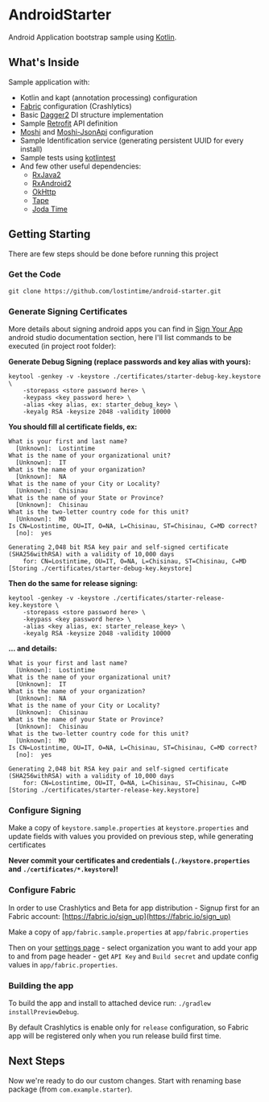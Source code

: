 AndroidStarter
==============

Android Application bootstrap sample using [Kotlin](https://kotlinlang.org/).


## What's Inside

Sample application with:

  * Kotlin and kapt (annotation processing) configuration
  * [Fabric](https://fabric.io) configuration (Crashlytics)
  * Basic [Dagger2](https://google.github.io/dagger/) DI structure implementation 
  * Sample [Retrofit](https://github.com/square/retrofit) API definition
  * [Moshi](https://github.com/square/moshi) and [Moshi-JsonApi](https://github.com/kamikat/moshi-jsonapi) configuration
  * Sample Identification service (generating persistent UUID for every install)
  * Sample tests using [kotlintest](https://github.com/kotlintest/kotlintest)
  * And few other useful dependencies: 
    * [RxJava2](https://github.com/ReactiveX/RxJava)
    * [RxAndroid2](https://github.com/ReactiveX/RxAndroid)
    * [OkHttp](https://github.com/square/okhttp)
    * [Tape](https://github.com/square/tape)
    * [Joda Time](http://www.joda.org/joda-time/)
  

## Getting Starting

There are few steps should be done before running this project


### Get the Code

`git clone https://github.com/lostintime/android-starter.git`


### Generate Signing Certificates

More details about signing android apps you can find in [Sign Your App](https://developer.android.com/studio/publish/app-signing.html)
android studio documentation section, here I'll list commands to be executed (in project root folder):

__Generate Debug Signing (replace passwords and key alias with yours):__

    keytool -genkey -v -keystore ./certificates/starter-debug-key.keystore \
        -storepass <store password here> \
        -keypass <key password here> \
        -alias <key alias, ex: starter_debug_key> \
        -keyalg RSA -keysize 2048 -validity 10000

__You should fill al certificate fields, ex:__

    What is your first and last name?
      [Unknown]:  Lostintime
    What is the name of your organizational unit?
      [Unknown]:  IT
    What is the name of your organization?
      [Unknown]:  NA        
    What is the name of your City or Locality?
      [Unknown]:  Chisinau 
    What is the name of your State or Province?
      [Unknown]:  Chisinau
    What is the two-letter country code for this unit?
      [Unknown]:  MD
    Is CN=Lostintime, OU=IT, O=NA, L=Chisinau, ST=Chisinau, C=MD correct?
      [no]:  yes
    
    Generating 2,048 bit RSA key pair and self-signed certificate (SHA256withRSA) with a validity of 10,000 days
        for: CN=Lostintime, OU=IT, O=NA, L=Chisinau, ST=Chisinau, C=MD
    [Storing ./certificates/starter-debug-key.keystore]



__Then do the same for release signing:__ 

    keytool -genkey -v -keystore ./certificates/starter-release-key.keystore \
        -storepass <store password here> \
        -keypass <key password here> \
        -alias <key alias, ex: starter_release_key> \
        -keyalg RSA -keysize 2048 -validity 10000
    
    
__... and details:__ 

    What is your first and last name?
      [Unknown]:  Lostintime
    What is the name of your organizational unit?
      [Unknown]:  IT
    What is the name of your organization?
      [Unknown]:  NA
    What is the name of your City or Locality?
      [Unknown]:  Chisinau
    What is the name of your State or Province?
      [Unknown]:  Chisinau
    What is the two-letter country code for this unit?
      [Unknown]:  MD
    Is CN=Lostintime, OU=IT, O=NA, L=Chisinau, ST=Chisinau, C=MD correct?
      [no]:  yes
    
    Generating 2,048 bit RSA key pair and self-signed certificate (SHA256withRSA) with a validity of 10,000 days
        for: CN=Lostintime, OU=IT, O=NA, L=Chisinau, ST=Chisinau, C=MD
    [Storing ./certificates/starter-release-key.keystore]


### Configure Signing

Make a copy of `keystore.sample.properties` at `keystore.properties` and 
update fields with values you provided on previous step, while generating certificates

__Never commit your certificates and credentials (`./keystore.properties` and `./certificates/*.keystore`)!__



### Configure Fabric

In order to use Crashlytics and Beta for app distribution - 
Signup first for an Fabric account: [https://fabric.io/sign_up](https://fabric.io/sign_up)

Make a copy of `app/fabric.sample.properties` at `app/fabric.properties`

Then on your [settings page](https://fabric.io/settings/organizations) - select organization
 you want to add your app to and from page header - get `API Key` and `Build secret` and
 update config values in `app/fabric.properties`.


### Building the app

To build the app and install to attached device run: `./gradlew installPreviewDebug`.

By default Crashlytics is enable only for `release` configuration, 
so Fabric app will be registered only when you run release build first time. 


## Next Steps

Now we're ready to do our custom changes. Start with renaming 
base package (from `com.example.starter`).
